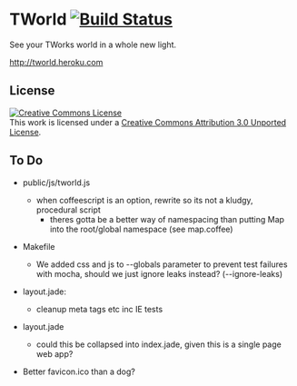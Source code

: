 TWorld  [![Build Status](https://secure.travis-ci.org/mattdunn/tworld.png)](http://travis-ci.org/mattdunn/tworld)
=======

See your TWorks world in a whole new light.

http://tworld.heroku.com

License
-------

<a rel="license" href="http://creativecommons.org/licenses/by/3.0/">
  <img alt="Creative Commons License" style="border-width:0" src="http://i.creativecommons.org/l/by/3.0/88x31.png" />
</a>
<br />This work is licensed under a <a rel="license" href="http://creativecommons.org/licenses/by/3.0/">Creative Commons Attribution 3.0 Unported License</a>.

To Do
-----
* public/js/tworld.js
  * when coffeescript is an option, rewrite so its not a kludgy, procedural script
    * theres gotta be a better way of namespacing than putting Map into the root/global namespace (see map.coffee)

* Makefile
  * We added css and js to --globals parameter to prevent test failures with mocha, should we just ignore leaks instead? (--ignore-leaks)

* layout.jade:
  * cleanup meta tags etc inc IE tests 

* layout.jade
  * could this be collapsed into index.jade, given this is a single page web app?

* Better favicon.ico than a dog?